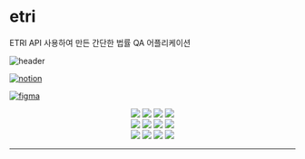 # etri
ETRI API 사용하여 만든 간단한 법률 QA 어플리케이션 


![header](https://capsule-render.vercel.app/api?type=waving&color=gradient&customColorList=0,2,2,5&height=350&section=header&text=NaedongGithub&fontSize=90)



[![notion](https://www.notion.so/ECRT-a396b2e1e4f7430da34f34b4236b4f39)
](https://www.notion.so/ECRT-a396b2e1e4f7430da34f34b4236b4f39)


[![figma](https://www.figma.com/file/0EdAw3XsiOOTreAssGzNq6/Untitled?type=design&node-id=0%3A1&mode=design&t=WEUD2zG6g4AmoDjG-1)](https://www.figma.com/file/0EdAw3XsiOOTreAssGzNq6/Untitled?type=design&node-id=3-77&mode=design&t=WEUD2zG6g4AmoDjG-4)


<div align="center">
	<img src="https://img.shields.io/badge/Java-007396?style=flat&logo=Java&logoColor=white" />
	<img src="https://img.shields.io/badge/Kotlin-7F52FF?style=flat&logo=Kotlin&logoColor=white" />
	<img src="https://img.shields.io/badge/Android-3DDC84?style=flat&logo=Android&logoColor=white" />
 	<img src="https://img.shields.io/badge/AndroidStudio-3DDC84?style=flat&logo=AndroidStudio&logoColor=white" />
   	<div>
	<img src="https://img.shields.io/badge/JetpackCompose-4285F4?style=flat&logo=JetpackCompose&logoColor=white" />
	<img src="https://img.shields.io/badge/Atom-66595C?style=flat&logo=Atom&logoColor=white" />
	<img src="https://img.shields.io/badge/Mariadb-003545?style=flat&logo=Mariadb&logoColor=white" />
	<img src="https://img.shields.io/badge/Figma-F24E1E?style=flat&logo=Figma&logoColor=white" />	
	</div>
	<div>
	<img src="https://img.shields.io/badge/JetBrains-000000?style=flat&logo=JetBrains&logoColor=white" />
	<img src="https://img.shields.io/badge/Json-000000?style=flat&logo=Json&logoColor=white" />
	<img src="https://img.shields.io/badge/Gradle-02303A?style=flat&logo=Gradle&logoColor=white" />
	<img src="https://img.shields.io/badge/Firebase-FFCA28?style=flat&logo=Firebase&logoColor=white" />	
	</div>
</div>



---
